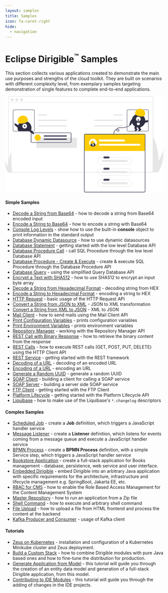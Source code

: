 ```yaml
---
layout: samples
title: Samples
icon: fa-caret-right
hide: 
  - navigation
---
```


# Eclipse Dirigible<sup>&trade;</sup> Samples

This section collects various applications created to demonstrate the main use purposes and strengths of the cloud toolkit.
They are built on scenarios with different complexity level, from exemplary samples targeting demonstration of single features to complete end-to-end applications.

![Samples](images/samples.svg)

#### Simple Samples

- [Decode a String from Base64](basic/base64-decode) - how to decode a string from Base64 encoded input
- [Encode a String to Base64](basic/base64-encode) - how to encode a string with Base64
- [Console Log Levels](basic/console) - show how to use the built-in **console** object to print information in the standard output
- [Database Dynamic Datasource](basic/database-dynamic) - how to use dynamic datasources
- [Database Statement](basic/database-statement) - getting started with the low level Database API
- [Database Procedure Call](basic/database-procedure-call) - call SQL Procedure through the low level Database API
- [Database Procedure - Create & Execute](basic/database-procedure) - create & execute SQL Procedure through the Database Procedure API
- [Database Query](basic/database-query) - using the simplified Query Database API
- [Encrypt a Text with SHA512](basic/digest) - how to use SHA512 to encrypt an input byte array
- [Decode a String from Hexadecimal Format](basic/hex-decode) - decoding string from HEX
- [Encode a String to Hexadecimal Format](basic/hex-encode) - encoding a string to HEX
- [HTTP Request](basic/http-request) - basic usage of the HTTP Request API
- [Convert a String from JSON to XML](basic/convert-json2xml) - JSON to XML transformation
- [Convert a String from XML to JSON](basic/convert-xml2json) - XML to JSON
- [Mail Client](basic/mail-client) - how to send mails using the Mail Client API
- [Print Configuration Variables](basic/print-configurations) - prints configuration variables
- [Print Environment Variables](basic/print-env) - prints environment variables
- [Repository Manager](basic/repository-manager) - working with the Repository Manager API
- [REST Call with Binary Response](basic/http-client-binary) - how to retrieve the binary content from the response
- [REST Calls](basic/rest-calls) - how to execute REST calls (GET, POST, PUT, DELETE) using the HTTP Client API
- [REST Service](basic/rest-service) - getting started with the REST framework
- [Decoding of a URL](basic/url-decode) - decoding of an encoded URL
- [Encoding of a URL](basic/url-encode) - encoding an URL
- [Generate a Random UUID](basic/uuid-random-generation) - generate a random UUID
- [SOAP Client](basic/soap-client) - building a client for calling a SOAP service
- [SOAP Server](basic/soap-server) - building a server side SOAP service
- [FTP Client](basic/ftp-client) - getting started with the FTP Client
- [Platform Lifecycle](basic/platform-lifecycle) - getting started with the Platform Lifecycle API
- [Liquibase](basic/liquibase-simple) - how to make use of the Liquibase's `*.changelog` descriptors

#### Complex Samples

- [Scheduled Job](complex/job-console) - create a **Job** definition, which triggers a JavaScript handler service
- [Message Listener](complex/listener-queue) - create a **Listener** definition, which listens for events coming from a message queue and execute a JavaScript handler service
- [BPMN Process](complex/process-console) - create a **BPMN Process** definition, with a simple Service step, which triggers a JavaScript handler service
- [Bookstore Application](complex/bookstore) - create a full-stack application for Books management - database, persistence, web service and user interface.
- [Embedded Dirigible](complex/embedded) - embed Dirigible into an arbitrary Java application with specific requirements for the architecture, infrastructure and lifecycle management e.g. SpringBoot, Jakarta EE, etc.
- [RBAC for CMS](complex/rbac-for-cms) - how to enable the Role Based Access Management for the Content Management System
- [Master Repository](complex/master-repository) - how to run an application from a Zip file
- [Shell Command](complex/shell-command) - how to execute and arbitrary shell command
- [File Upload](complex/file-upload) - how to upload a file from HTML frontend and process the content at the backend
- [Kafka Producer and Consumer](complex/kafka) - usage of Kafka client

#### Tutorials

- [Zeus on Kubernetes](tutorial_zeus_on_kubernetes_minikube) - installation and configuration of a Kubernetes Minikube cluster and Zeus deployment.
- [Build a Custom Stack](tutorial_helium_custom_stack) - how to combine Dirigible modules with pure Java based ones and how to fine-tune the distribution for production.
- [Generate Application from Model](tutorial_generate_application_from_model) - this tutorial will guide you through the creation of an entity data model and generation of a full-stack Dirigible application, from this model.
- [Contributing to IDE Modules](tutorials/contributing-to-ide-modules) - this tutorial will guide you through the adding of changes in the IDE projects.

